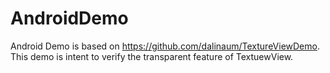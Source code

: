 # AndroidDemo
Android Demo is based on https://github.com/dalinaum/TextureViewDemo.
This demo is intent to verify the transparent feature of TextuewView.
